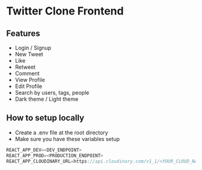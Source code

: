 # Twitter Clone Frontend

## Features

- Login / Signup
- New Tweet
- Like
- Retweet
- Comment
- View Profile
- Edit Profile
- Search by users, tags, people
- Dark theme / Light theme

## How to setup locally

- Create a .env file at the root directory
- Make sure you have these variables setup

```js
REACT_APP_DEV=<DEV_ENDPOINT> 
REACT_APP_PROD=<PRODUCTION_ENDPOINT>
REACT_APP_CLOUDINARY_URL=https://api.cloudinary.com/v1_1/<YOUR_CLOUD_NAME>/image/upload
```
